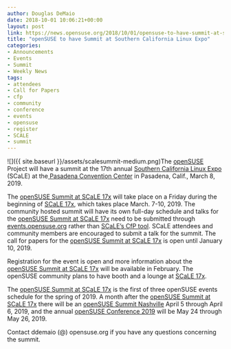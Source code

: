 ```yaml
---
author: Douglas DeMaio
date: 2018-10-01 10:06:21+00:00
layout: post
link: https://news.opensuse.org/2018/10/01/opensuse-to-have-summit-at-southern-california-linux-expo/
title: "openSUSE to have Summit at Southern California Linux Expo"
categories:
- Announcements
- Events
- Summit
- Weekly News
tags:
- attendees
- Call for Papers
- cfp
- community
- conference
- events
- opensuse
- register
- SCALE
- summit
---
```

![]({{ site.baseurl }}/assets/scalesummit-medium.png)The [openSUSE](https://www.opensuse.org/) Project will have a summit at the 17th annual [Southern California Linux Expo](https://www.socallinuxexpo.org/) (SCaLE) at the[ Pasadena Convention Center](https://www.socallinuxexpo.org/scale/17x/venue) in Pasadena, Calif., March 8, 2019.

The [openSUSE Summit at SCaLE 17x](https://events.opensuse.org/conference/oS17x) will take place on a Friday during the beginning of [SCaLE 17x](https://events.opensuse.org/conference/oS17x), which takes place March. 7-10, 2019. The community hosted summit will have its own full-day schedule and talks for the [openSUSE Summit at SCaLE 17x](https://events.opensuse.org/conference/oS17x) need to be submitted through [events.opensuse.org](https://events.opensuse.org/) rather than [SCaLE’s CfP tool](https://www.socallinuxexpo.org/scale/17x/cfp). SCaLE attendees and community members are encouraged to submit a talk for the summit. The call for papers for the [openSUSE Summit at SCaLE 17x](https://events.opensuse.org/conference/oS17x) is open until January 10, 2019.

Registration for the event is open and more information about the [openSUSE Summit at SCaLE 17x](https://events.opensuse.org/conference/oS17x) will be available in February. The openSUSE community plans to have booth and a lounge at [SCaLE 17x](https://events.opensuse.org/conference/oS17x).

The [openSUSE Summit at SCaLE 17x](https://events.opensuse.org/conference/oS17x) is the first of three openSUSE events schedule for the spring of 2019. A month after the [openSUSE Summit at SCaLE 17x](https://events.opensuse.org/conference/oS17x) there will be an [openSUSE Summit Nashville](https://events.opensuse.org/conference/oSSN19) April 5 through April 6, 2019, and the annual [openSUSE Conference 2019](https://events.opensuse.org/conference/oSC19) will be May 24 through May 26, 2019.

Contact ddemaio (@) opensuse.org if you have any questions concerning the summit.		
